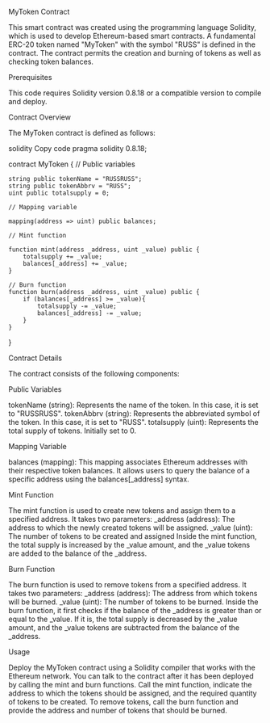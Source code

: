 MyToken Contract

This smart contract was created using the programming language Solidity, which is used to develop Ethereum-based smart contracts. A fundamental ERC-20 token named "MyToken" with the symbol "RUSS" is defined in the contract. The contract permits the creation and burning of tokens as well as checking token balances.

Prerequisites

This code requires Solidity version 0.8.18 or a compatible version to compile and deploy.

Contract Overview

The MyToken contract is defined as follows:

solidity
Copy code
pragma solidity 0.8.18;


contract MyToken {
    // Public variables
    
    string public tokenName = "RUSSRUSS";
    string public tokenAbbrv = "RUSS";
    uint public totalsupply = 0;

    // Mapping variable
    
    mapping(address => uint) public balances;

    // Mint function
    
    function mint(address _address, uint _value) public {
        totalsupply += _value; 
        balances[_address] += _value;
    }

    // Burn function
    function burn(address _address, uint _value) public {
        if (balances[_address] >= _value){
            totalsupply -= _value;
            balances[_address] -= _value;
        }
    }
}


Contract Details

The contract consists of the following components:

Public Variables

tokenName (string): Represents the name of the token. In this case, it is set to "RUSSRUSS".
tokenAbbrv (string): Represents the abbreviated symbol of the token. In this case, it is set to "RUSS".
totalsupply (uint): Represents the total supply of tokens. Initially set to 0.

Mapping Variable

balances (mapping): This mapping associates Ethereum addresses with their respective token balances. It allows users to query the balance of a specific address using the balances[_address] syntax.

Mint Function

The mint function is used to create new tokens and assign them to a specified address. It takes two parameters:
_address (address): The address to which the newly created tokens will be assigned.
_value (uint): The number of tokens to be created and assigned
Inside the mint function, the total supply is increased by the _value amount, and the _value tokens are added to the balance of the _address.

Burn Function

The burn function is used to remove tokens from a specified address. It takes two parameters:
_address (address): The address from which tokens will be burned.
_value (uint): The number of tokens to be burned.
Inside the burn function, it first checks if the balance of the _address is greater than or equal to the _value. If it is, the total supply is decreased by the _value amount, and the _value tokens are subtracted from the balance of the _address.

Usage

Deploy the MyToken contract using a Solidity compiler that works with the Ethereum network.
You can talk to the contract after it has been deployed by calling the mint and burn functions.
Call the mint function, indicate the address to which the tokens should be assigned, and the required quantity of tokens to be created.
To remove tokens, call the burn function and provide the address and number of tokens that should be burned.
